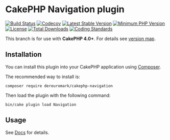 # CakePHP Navigation plugin

[![Build Status](https://api.travis-ci.com/dereuromark/cakephp-navigation.svg?branch=master)](https://travis-ci.com/dereuromark/cakephp-navigation)
[![Codecov](https://img.shields.io/codecov/c/github/dereuromark/cakephp-navigation/master.svg)](https://codecov.io/gh/dereuromark/cakephp-navigation)
[![Latest Stable Version](https://poser.pugx.org/dereuromark/cakephp-navigation/v/stable.svg)](https://packagist.org/packages/dereuromark/cakephp-navigation)
[![Minimum PHP Version](http://img.shields.io/badge/php-%3E%3D%207.2-8892BF.svg)](https://php.net/)
[![License](https://poser.pugx.org/dereuromark/cakephp-navigation/license.svg)](https://packagist.org/packages/dereuromark/cakephp-navigation)
[![Total Downloads](https://poser.pugx.org/dereuromark/cakephp-navigation/d/total.svg)](https://packagist.org/packages/dereuromark/cakephp-navigation)
[![Coding Standards](https://img.shields.io/badge/cs-PSR--2--R-yellow.svg)](https://github.com/php-fig-rectified/fig-rectified-standards)

This branch is for use with **CakePHP 4.0+**. For details see [version map](https://github.com/dereuromark/cakephp-navigation/wiki#cakephp-version-map).

## Installation

You can install this plugin into your CakePHP application using [Composer](https://getcomposer.org/).

The recommended way to install is:

```
composer require dereuromark/cakephp-navigation
```

Then load the plugin with the following command:
```
bin/cake plugin load Navigation
```

## Usage

See [Docs](/docs) for details.
